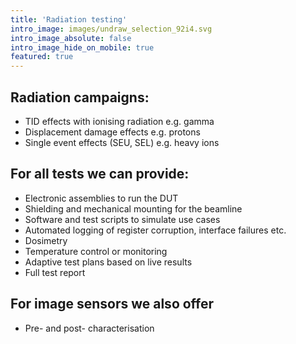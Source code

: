 ```yaml
---
title: 'Radiation testing'
intro_image: images/undraw_selection_92i4.svg
intro_image_absolute: false
intro_image_hide_on_mobile: true
featured: true
---
```


## Radiation campaigns:

- TID effects with ionising radiation e.g. gamma
- Displacement damage effects e.g. protons
- Single event effects (SEU, SEL) e.g. heavy ions

## For all tests we can provide:

- Electronic assemblies to run the DUT
- Shielding and mechanical mounting for the beamline
- Software and test scripts to simulate use cases
- Automated logging of register corruption, interface failures etc.
- Dosimetry
- Temperature control or monitoring
- Adaptive test plans based on live results
- Full test report

## For image sensors we also offer

- Pre- and post- characterisation
